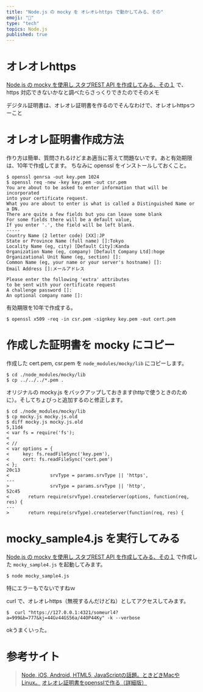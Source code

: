```yaml
---
title: "Node.js の mocky を オレオレhttps で動かしてみる、その"
emoji: "📝"
type: "tech"
topics: Node.js
published: true
---
```


# オレオレhttps
[Node.js の mocky を使用し スタブREST API を作成してみる、その１](http://qiita.com/murachi1208/items/c33033981f6cc34f4310) で、https 対応できないかなと調べたらさっくりできたのでそのメモ

デジタル証明書は、オレオレ証明書を作るのでそんなわけで、オレオレhttpsつーこと

# オレオレ証明書作成方法
作り方は簡単、質問されるけどまあ適当に答えて問題ないです。あと有効期限は、10年で作成してます。
ちなみに openssl をインストールしておくこと。

```
$ openssl genrsa -out key.pem 1024
$ openssl req -new -key key.pem -out csr.pem
You are about to be asked to enter information that will be incorporated
into your certificate request.
What you are about to enter is what is called a Distinguished Name or a DN.
There are quite a few fields but you can leave some blank
For some fields there will be a default value,
If you enter '.', the field will be left blank.
-----
Country Name (2 letter code) [XX]:JP
State or Province Name (full name) []:Tokyo
Locality Name (eg, city) [Default City]:Kanda
Organization Name (eg, company) [Default Company Ltd]:hoge
Organizational Unit Name (eg, section) []:
Common Name (eg, your name or your server's hostname) []:
Email Address []:メールアドレス

Please enter the following 'extra' attributes
to be sent with your certificate request
A challenge password []:
An optional company name []:
```

有効期限を10年で作成する。

```
$ openssl x509 -req -in csr.pem -signkey key.pem -out cert.pem
```

# 作成した証明書を mocky にコピー
作成した cert.pem, csr.pem を ```node_modules/mocky/lib``` にコピーします。

```
$ cd ./node_modules/mocky/lib
$ cp ../../../*.pem .
```

オリジナルの mocky.js をバックアップしておきます(httpで使うときのために）。そしてちょびっと追加するのと修正します。

```
$ cd ./node_modules/mocky/lib
$ cp mocky.js mocky.js.old
$ diff mocky.js mocky.js.old
5,11d4
< var fs = require('fs');
< 
< //
< var options = { 
<     key: fs.readFileSync('key.pem'),
<     cert: fs.readFileSync('cert.pem')
< };
20c13
<               srvType = params.srvType || 'https',
---
>               srvType = params.srvType || 'http',
52c45
<       return require(srvType).createServer(options, function(req, res) {
---
>       return require(srvType).createServer(function(req, res) {
```

# mocky_sample4.js を実行してみる
[Node.js の mocky を使用し スタブREST API を作成してみる、その１](http://qiita.com/murachi1208/items/c33033981f6cc34f4310) で作成した ```mocky_sample4.js``` を起動してみます。

```
$ node mocky_sample4.js
```

特にエラーもでないですねｗ

curl で、オレオレhttps（無視するんだけどね）としてアクセスしてみます。

```
$  curl "https://127.0.0.1:4321/someurl4?a=999&b=777&kj=44Gv44GS56a/44OP44Ky" -k --verbose
```

okうまくいった。

# 参考サイト

> [Node, iOS, Android, HTML5, JavaScriptの話題。ときどきMacやLinux。](http://codedehitokoto.blogspot.jp/2012/02/nodejshttps.html)
> [オレオレ証明書をopensslで作る（詳細版）](http://d.hatena.ne.jp/ozuma/20130511/1368284304)

